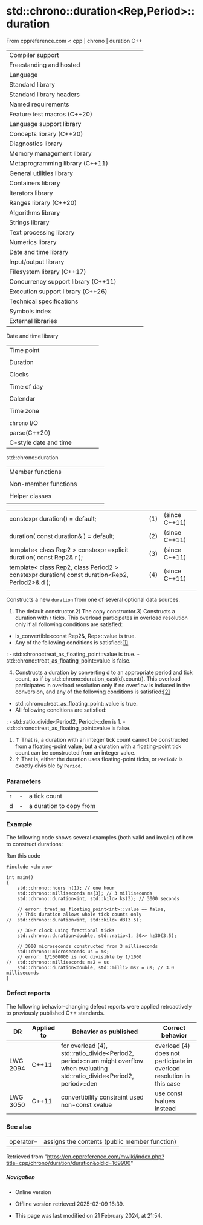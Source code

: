 # std::chrono::duration<Rep,Period>::duration

From cppreference.com
< cpp‎ | chrono‎ | duration
C++

|  |  |  |  |  |
| --- | --- | --- | --- | --- |
| Compiler support | | | | |
| Freestanding and hosted | | | | |
| Language | | | | |
| Standard library | | | | |
| Standard library headers | | | | |
| Named requirements | | | | |
| Feature test macros (C++20) | | | | |
| Language support library | | | | |
| Concepts library (C++20) | | | | |
| Diagnostics library | | | | |
| Memory management library | | | | |
| Metaprogramming library (C++11) | | | | |
| General utilities library | | | | |
| Containers library | | | | |
| Iterators library | | | | |
| Ranges library (C++20) | | | | |
| Algorithms library | | | | |
| Strings library | | | | |
| Text processing library | | | | |
| Numerics library | | | | |
| Date and time library | | | | |
| Input/output library | | | | |
| Filesystem library (C++17) | | | | |
| Concurrency support library (C++11) | | | | |
| Execution support library (C++26) | | | | |
| Technical specifications | | | | |
| Symbols index | | | | |
| External libraries | | | | |

Date and time library

|  |  |  |  |  |
| --- | --- | --- | --- | --- |
| Time point | | | | |
| |  |  |  |  |  | | --- | --- | --- | --- | --- | | time_point(C++11) | | | | | | |  |  |  |  |  | | --- | --- | --- | --- | --- | | clock_time_conversion(C++20) | | | | | | |  |  |  |  |  | | --- | --- | --- | --- | --- | | clock_cast(C++20) | | | | | |
| Duration | | | | |
| |  |  |  |  |  | | --- | --- | --- | --- | --- | | duration(C++11) | | | | | |
| Clocks | | | | |
| |  |  |  |  |  | | --- | --- | --- | --- | --- | | system_clock(C++11) | | | | | | steady_clock(C++11) | | | | | | is_clock(C++20) | | | | | | |  |  |  |  |  | | --- | --- | --- | --- | --- | | utc_clock(C++20) | | | | | | tai_clock(C++20) | | | | | | high_resolution_clock(C++11) | | | | | | |  |  |  |  |  | | --- | --- | --- | --- | --- | | gps_clock(C++20) | | | | | | file_clock(C++20) | | | | | | local_t(C++20) | | | | | |
| Time of day | | | | |
| |  |  |  |  |  | | --- | --- | --- | --- | --- | | is_amis_pm(C++20)(C++20) | | | | | | |  |  |  |  |  | | --- | --- | --- | --- | --- | | make12make24(C++20)(C++20) | | | | | | |  |  |  |  |  | | --- | --- | --- | --- | --- | | hh_mm_ss(C++20) | | | | | |  | | | | | |
| Calendar | | | | |
| |  |  |  |  |  | | --- | --- | --- | --- | --- | | day(C++20) | | | | | | month(C++20) | | | | | | year(C++20) | | | | | | weekday(C++20) | | | | | | operator/(C++20) | | | | | | year_month_day(C++20) | | | | | | |  |  |  |  |  | | --- | --- | --- | --- | --- | | year_month_day_last(C++20) | | | | | | year_month_weekday(C++20) | | | | | | year_month_weekday_last(C++20) | | | | | | weekday_indexed(C++20) | | | | | | weekday_last(C++20) | | | | | | month_day(C++20) | | | | | | |  |  |  |  |  | | --- | --- | --- | --- | --- | | month_day_last(C++20) | | | | | | month_weekday(C++20) | | | | | | month_weekday_last(C++20) | | | | | | year_month(C++20) | | | | | | last_speclast(C++20)(C++20) | | | | | |
| Time zone | | | | |
| |  |  |  |  |  | | --- | --- | --- | --- | --- | | tzdb(C++20) | | | | | | tzdb_list(C++20) | | | | | | get_tzdbget_tzdb_listreload_tzdbremote_version(C++20)(C++20)(C++20)(C++20) | | | | | | sys_info(C++20) | | | | | | |  |  |  |  |  | | --- | --- | --- | --- | --- | | local_info(C++20) | | | | | | nonexistent_local_time(C++20) | | | | | | ambiguous_local_time(C++20) | | | | | | locate_zone(C++20) | | | | | | current_zone(C++20) | | | | | | time_zone(C++20) | | | | | | choose(C++20) | | | | | | |  |  |  |  |  | | --- | --- | --- | --- | --- | | zoned_traits(C++20) | | | | | | zoned_time(C++20) | | | | | | time_zone_link(C++20) | | | | | | leap_second(C++20) | | | | | | leap_second_info(C++20) | | | | | | get_leap_second_info(C++20) | | | | | |  | | | | | |
| `chrono` I/O | | | | |
| parse(C++20) | | | | |
| C-style date and time | | | | |

std::chrono::duration

|  |  |  |  |  |
| --- | --- | --- | --- | --- |
| Member functions | | | | |
| |  |  |  |  |  | | --- | --- | --- | --- | --- | | ****duration::duration**** | | | | | | duration::operator= | | | | | | duration::count | | | | | | duration::zero | | | | | | duration::min | | | | | | duration::max | | | | | | duration::operator+duration::operator- | | | | | | |  |  |  |  |  | | --- | --- | --- | --- | --- | | duration::operator++duration::operator-- | | | | | | duration::operator+=duration::operator-=duration::operator\*=duration::operator/=duration::operator%= | | | | | |  | | | | | |
| Non-member functions | | | | |
| |  |  |  |  |  | | --- | --- | --- | --- | --- | | operator+operator-operator\*operator/operator% | | | | | | operator==operator!=operator<operator<=operator>operator>=operator<=>(until C++20)(C++20) | | | | | | operator<<(C++20) | | | | | | |  |  |  |  |  | | --- | --- | --- | --- | --- | | duration_cast | | | | | | floor(C++17) | | | | | | ceil(C++17) | | | | | | round(C++17) | | | | | | abs(C++17) | | | | | | operator""h(C++14) | | | | | | operator""min(C++14) | | | | | | operator""s(C++14) | | | | | | operator""ms(C++14) | | | | | | operator""us(C++14) | | | | | | operator""ns(C++14) | | | | | | from_stream(C++20) | | | | | |  | | | | | |
| Helper classes | | | | |
| |  |  |  |  |  | | --- | --- | --- | --- | --- | | common_type | | | | | | treat_as_floating_point | | | | | | duration_values | | | | | | |  |  |  |  |  | | --- | --- | --- | --- | --- | | formatter<std::chrono::duration>(C++20) | | | | | | hash<std::chrono::duration>(C++26) | | | | | |  | | | | | |

|  |  |  |
| --- | --- | --- |
| constexpr duration() = default; | (1) | (since C++11) |
| duration( const duration& ) = default; | (2) | (since C++11) |
| template< class Rep2 >  constexpr explicit duration( const Rep2& r ); | (3) | (since C++11) |
| template< class Rep2, class Period2 >  constexpr duration( const duration<Rep2, Period2>& d ); | (4) | (since C++11) |
|  |  |  |

Constructs a new `duration` from one of several optional data sources.

1) The default constructor.2) The copy constructor.3) Constructs a duration with r ticks. This overload participates in overload resolution only if all following conditions are satisfied:

- is_convertible<const Rep2&, Rep>::value is true.
- Any of the following conditions is satisfied:[[1]](duration.html#cite_note-1)

:   - std::chrono::treat_as_floating_point<Rep>::value is true.
    - std::chrono::treat_as_floating_point<Rep2>::value is false.

4) Constructs a duration by converting d to an appropriate period and tick count, as if by std::chrono::duration_cast<duration>(d).count(). This overload participates in overload resolution only if no overflow is induced in the conversion, and any of the following conditions is satisfied:[[2]](duration.html#cite_note-2)

- std::chrono::treat_as_floating_point<Rep>::value is true.
- All following conditions are satisfied:

:   - std::ratio_divide<Period2, Period>::den is 1.
    - std::chrono::treat_as_floating_point<Rep2>::value is false.

1. ↑ That is, a duration with an integer tick count cannot be constructed from a floating-point value, but a duration with a floating-point tick count can be constructed from an integer value.
2. ↑ That is, either the duration uses floating-point ticks, or `Period2` is exactly divisible by `Period`.

### Parameters

|  |  |  |
| --- | --- | --- |
| r | - | a tick count |
| d | - | a duration to copy from |

### Example

The following code shows several examples (both valid and invalid) of how to construct durations:

Run this code

```
#include <chrono>
 
int main()
{
    std::chrono::hours h(1); // one hour
    std::chrono::milliseconds ms{3}; // 3 milliseconds
    std::chrono::duration<int, std::kilo> ks(3); // 3000 seconds
 
    // error: treat_as_floating_point<int>::value == false,
    // This duration allows whole tick counts only
//  std::chrono::duration<int, std::kilo> d3(3.5);
 
    // 30Hz clock using fractional ticks
    std::chrono::duration<double, std::ratio<1, 30>> hz30(3.5);
 
    // 3000 microseconds constructed from 3 milliseconds
    std::chrono::microseconds us = ms;
    // error: 1/1000000 is not divisible by 1/1000
//  std::chrono::milliseconds ms2 = us
    std::chrono::duration<double, std::milli> ms2 = us; // 3.0 milliseconds
}

```

### Defect reports

The following behavior-changing defect reports were applied retroactively to previously published C++ standards.

| DR | Applied to | Behavior as published | Correct behavior |
| --- | --- | --- | --- |
| LWG 2094 | C++11 | for overload (4), std::ratio_divide<Period2, period>::num might overflow when evaluating std::ratio_divide<Period2, period>::den | overload (4) does not participate in overload resolution in this case |
| LWG 3050 | C++11 | convertibility constraint used non-const xvalue | use const lvalues instead |

### See also

|  |  |
| --- | --- |
| operator= | assigns the contents   (public member function) |

Retrieved from "<https://en.cppreference.com/mwiki/index.php?title=cpp/chrono/duration/duration&oldid=169900>"

##### Navigation

- Online version
- Offline version retrieved 2025-02-09 16:39.

- This page was last modified on 21 February 2024, at 21:54.